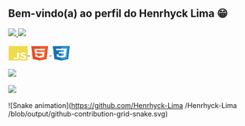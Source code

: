 ## Bem-vindo(a) ao perfil do Henrhyck Lima 😁

 <div>
   <a href="https://github.com/Henrhyck-Lima">
   <img height="180em" src="https://github-readme-stats.vercel.app/api?username=Henrhyck-Lima
&show_icons=true&theme=tokyonight&include_all_commits=true&count_private=true"/>
   <img height="180em" src="https://github-readme-stats.vercel.app/api/top-langs/?username=Henrhyck-Lima
&layout=compact&langs_count=6&theme=tokyonight"/>

</div>
<div style="display: inline_block"><br>
  <img align="center" alt="Js" height="30" width="40" src="https://raw.githubusercontent.com/devicons/devicon/master/icons/javascript/javascript-plain.svg">
  <img align="center" alt="HTML" height="30" width="40" src="https://raw.githubusercontent.com/devicons/devicon/master/icons/html5/html5-original.svg">
  <img align="center" alt="CSS" height="30" width="40" src="https://raw.githubusercontent.com/devicons/devicon/master/icons/css3/css3-original.svg">
</div>
 
 <br>
 
 
 
<div> 
 <a href="https://www.instagram.com/henrhyck/" target="_blank"><img src="https://img.shields.io/badge/-Instagram-%23E4405F?style=for-the-badge&logo=instagram&logoColor=white" ></a>

  <a href="https://www.linkedin.com/in/henrhyck-lima-44b0b3253/" target="_blank"><img src="https://img.shields.io/badge/-LinkedIn-%230077B5?style=for-the-badge&logo=linkedin&logoColor=white" target="_blank"></a> 
 
  ![Snake animation](https://github.com/Henrhyck-Lima
/Henrhyck-Lima
/blob/output/github-contribution-grid-snake.svg)

</div>
